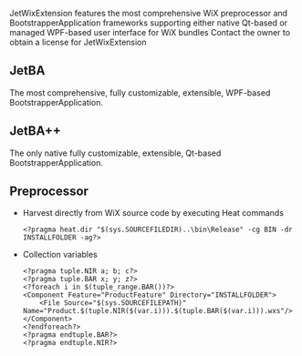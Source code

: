 JetWixExtension features the most comprehensive WiX preprocessor and BootstrapperApplication frameworks supporting either native Qt-based or managed WPF-based user interface for WiX bundles
Contact the owner to obtain a license for JetWixExtension

## JetBA

The most comprehensive, fully customizable, extensible, WPF-based BootstrapperApplication.

## JetBA++

The only native fully customizable, extensible, Qt-based BootstrapperApplication.

## Preprocessor

- Harvest directly from WiX source code by executing Heat commands
  ~~~~~~~
  <?pragma heat.dir "$(sys.SOURCEFILEDIR)..\bin\Release" -cg BIN -dr INSTALLFOLDER -ag?>
  ~~~~~~~
- Collection variables
  ~~~~~~~
  <?pragma tuple.NIR a; b; c?>
  <?pragma tuple.BAR x; y; z?>
  <?foreach i in $(tuple_range.BAR())?>
  <Component Feature="ProductFeature" Directory="INSTALLFOLDER">
      <File Source="$(sys.SOURCEFILEPATH)" Name="Product.$(tuple.NIR($(var.i))).$(tuple.BAR($(var.i))).wxs"/>
  </Component>
  <?endforeach?>
  <?pragma endtuple.BAR?>
  <?pragma endtuple.NIR?>
  ~~~~~~~


